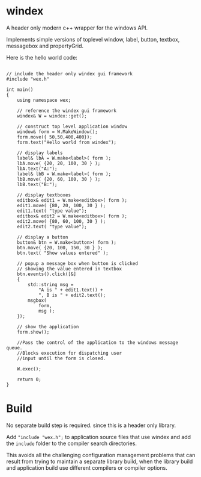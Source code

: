 # windex
 
A header only modern c++ wrapper for the windows API.

Implements simple versions of toplevel window, label, button, textbox, messagebox and propertyGrid.

Here is the hello world code:

```

// include the header only windex gui framework
#include "wex.h"

int main()
{
    using namespace wex;

    // reference the windex gui framework
    windex& W = windex::get();

    // construct top level application window
    window& form = W.MakeWindow();
    form.move({ 50,50,400,400});
    form.text("Hello world from windex");

    // display labels
    label& lbA = W.make<label>( form );
    lbA.move( {20, 20, 100, 30 } );
    lbA.text("A:");
    label& lbB = W.make<label>( form );
    lbB.move( {20, 60, 100, 30 } );
    lbB.text("B:");

    // display textboxes
    editbox& edit1 = W.make<editbox>( form );
    edit1.move( {80, 20, 100, 30 } );
    edit1.text( "type value");
    editbox& edit2 = W.make<editbox>( form );
    edit2.move( {80, 60, 100, 30 } );
    edit2.text( "type value");

    // display a button
    button& btn = W.make<button>( form );
    btn.move( {20, 100, 150, 30 } );
    btn.text( "Show values entered" );

    // popup a message box when button is clicked
    // showing the value entered in textbox
    btn.events().click([&]
    {
        std::string msg =
            "A is " + edit1.text() +
            ", B is " + edit2.text();
        msgbox(
            form,
            msg );
    });

    // show the application
    form.show();

    //Pass the control of the application to the windows message queue.
    //Blocks execution for dispatching user
    //input until the form is closed.

    W.exec();

    return 0;
}

```

# Build

No separate build step is required. since this is a header only library.  

Add `"include "wex.h";` to application source files that use windex and add the `include` folder to the compiler search directories.

This avoids all the challenging configuration management problems that can result from trying to maintain a separate library build, when the library build and application build use different compilers or compiler options.
